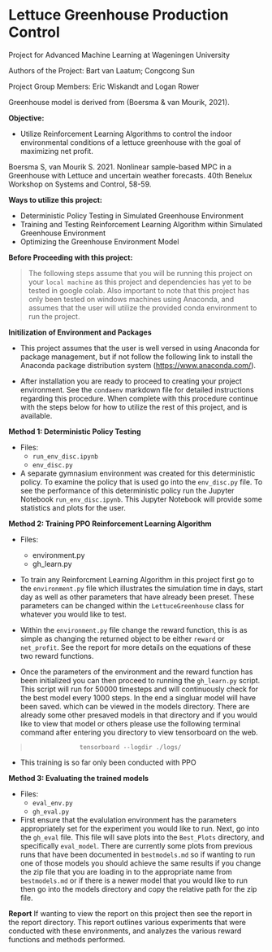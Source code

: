 # Lettuce Greenhouse Production Control
Project for Advanced Machine Learning at Wageningen University 

Authors of the Project: Bart van Laatum; Congcong Sun 

Project Group Members: Eric Wiskandt and Logan Rower

Greenhouse model is derived from (Boersma & van Mourik, 2021). 

**Objective:**
- Utilize Reinforcement Learning Algorithms to control the indoor environmental conditions of a lettuce greenhouse with the goal of maximizing net profit.


Boersma S, van Mourik S. 2021. Nonlinear sample-based MPC in a Greenhouse with Lettuce and uncertain weather forecasts. 40th Benelux Workshop on Systems and Control, 58-59.



**Ways to utilize this project:**
- Deterministic Policy Testing in Simulated Greenhouse Environment
- Training and Testing Reinforcement Learning Algorithm within Simulated Greenhouse Environment
- Optimizing the Greenhouse Environment Model

**Before Proceeding with this project:**

> The following steps assume that you will be running this project on your `local machine` as this project and dependencies has yet to be tested in google colab. Also important to note that this project has only been tested on windows machines using Anaconda, and assumes that the user will utilize the provided conda environment to run the project.


**Initilization of Environment and Packages**
-  This project assumes that the user is well versed in using Anaconda for package management, but if not follow the following link to install the Anaconda package distribution system
(https://www.anaconda.com/).

- After installation you are ready to proceed to creating your project environment. See the `condaenv` markdown file for detailed instructions regarding this procedure. When complete with this procedure continue with the steps below for how to utilize the rest of this project, and is available.


**Method 1: Deterministic Policy Testing**
- Files:
    * `run_env_disc.ipynb`
    * `env_disc.py`
- A separate gymnasium environment was created for this deterministic policy. To examine the policy that is used go into the `env_disc.py` file. To see the performance of this deterministic policy run the Jupyter Notebook `run_env_disc.ipynb`. This Jupyter Notebook will provide some statistics and plots for the user.


**Method 2: Training PPO Reinforcement Learning Algorithm**
- Files:
    * environment.py
    * gh_learn.py

- To train any Reinforcment Learning Algorithm in this project first go to the `environment.py` file which illustrates the simulation time in days, start day as well as other parameters that have already been preset. These parameters can be changed within the `LettuceGreenhouse` class for whatever you would like to test. 

- Within the `environment.py` file change the reward function, this is as simple as changing the returned object to be either `reward` or `net_profit`. See the report for more details on the equations of these two reward functions.

- Once the parameters of the environment and the reward function has been initialized you can then proceed to running the `gh_learn.py` script. This script will run for 50000 timesteps and will continuously check for the best model every 1000 steps. In the end a singluar model will have been saved. which can be viewed in the models directory. There are already some other presaved models in that directory and if you would like to view that model or others please use the following terminal command after entering you directory to view tensorboard on the web. 

>                   tensorboard --logdir ./logs/

- This training is so far only been conducted with PPO

**Method 3: Evaluating the trained models**
- Files:
    * `eval_env.py`
    * `gh_eval.py`
- First ensure that the evalulation environment has the parameters appropriately set for the experiment you would like to run. Next, go into the `gh_eval` file. This file will save plots into the `Best_Plots` directory, and specifically `eval_model`. There are currently some plots from previous runs that have been documented in `bestmodels.md` so if wanting to run one of those models you should achieve the same results if you change the zip file that you are loading in to the appropriate name from `bestmodels.md` or if there is a newer model that you would like to run then go into the models directory and copy the relative path for the zip file. 


**Report**
 If wanting to view the report on this project then see the report in the report directory. This report outlines various experiments that were conducted with these environments, and analyzes the various reward functions and methods performed. 
 
